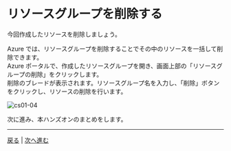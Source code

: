 # リソースグループを削除する

今回作成したリソースを削除しましょう。

Azure では、リソースグループを削除することでその中のリソースを一括して削除できます。  
Azure ポータルで、作成したリソースグループを開き、画面上部の「リソースグループの削除」をクリックします。  
削除のブレードが表示されます。リソースグループ名を入力し、「削除」ボタンをクリックし、リソースの削除を行います。

![cs01-04](../../images/cs01-04.png)

次に進み、本ハンズオンのまとめをします。

---

[戻る](./01-03_connect-to-channels.md) | [次へ進む](./01-05_wrapup.md)
